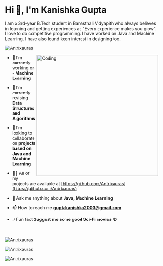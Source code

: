 <h1 align="left">Hi 👋, I'm Kanishka Gupta</h1>
<!-- <h3 align="left">Connect with me:</h3>

<p align="left">
<a href="https://linkedin.com/in/ananya-gupta05" target="blank"><img align="center" src="https://raw.githubusercontent.com/rahuldkjain/github-profile-readme-generator/master/src/images/icons/Social/linked-in-alt.svg" alt="ananya-gupta05" height="30" width="40" /></a>
<a href="https://instagram.com/_ananya0504" target="blank"><img align="center" src="https://raw.githubusercontent.com/rahuldkjain/github-profile-readme-generator/master/src/images/icons/Social/instagram.svg" alt="_ananya0504" height="30" width="40" /></a>
<a href="https://www.leetcode.com/ananya_0504" target="blank"><img align="center" src="https://raw.githubusercontent.com/rahuldkjain/github-profile-readme-generator/master/src/images/icons/Social/leet-code.svg" alt="ananya_0504" height="30" width="40" /></a>
<a href="https://auth.geeksforgeeks.org/user/ananyagupta0504" target="blank"><img align="center" src="https://raw.githubusercontent.com/rahuldkjain/github-profile-readme-generator/master/src/images/icons/Social/geeks-for-geeks.svg" alt="ananyagupta0504" height="30" width="40" /></a>
</p>
 -->
 
I am a 3rd-year B.Tech student in Banasthali Vidyapith who always believes in learning and getting experiences as "Every experience makes you grow". I love to do competitive programming. I have worked on Java and Machine Learning. I have also found keen interest in designing too.

<!-- <p align="left"> <img src="https://komarev.com/ghpvc/?username=ananya0504&label=Profile%20views&color=0e75b6&style=flat" alt="ananya0504" /> </p> -->


<p align="left"> <img src="https://komarev.com/ghpvc/?username=Antrixauras&label=Profile%20views&color=129e00&style=plastic" alt="Antrixauras" /> </p>
<img align="right" alt="Coding" width="400" src="coding.gif">

<!-- https://cdn.dribbble.com/users/2646423/screenshots/5507196/computer.gif -->


- 🔭 I’m currently working on - **Machine Learning**

- 🌱 I’m currently revising **Data Structures and Algorithms**

- 👯 I’m looking to collaborate on **projects based on Java and Machine Learning**

- 👨‍💻 All of my projects are available at [https://github.com/Antrixauras](https://github.com/Antrixauras)

- 💬 Ask me anything about **Java, Machine Learning**

- 📫 How to reach me **guptakanishka2003@gmail.com**

- ⚡ Fun fact **Suggest me some good Sci-Fi movies :D**

<!-- ### Blogs posts -->
<!-- BLOG-POST-LIST:START -->
<!-- BLOG-POST-LIST:END -->

<!-- <h3 align="left">Languages and Tools:</h3>

--- -->

<!-- <p align="left"> <a href="https://www.w3schools.com/cpp/" target="_blank"> <img src="https://raw.githubusercontent.com/devicons/devicon/master/icons/cplusplus/cplusplus-original.svg" alt="cplusplus" width="40" height="40"/> </a> <a href="https://www.w3schools.com/css/" target="_blank"> <img src="https://raw.githubusercontent.com/devicons/devicon/master/icons/css3/css3-original-wordmark.svg" alt="css3" width="40" height="40"/> </a> <a href="https://dart.dev" target="_blank"> <img src="https://www.vectorlogo.zone/logos/dartlang/dartlang-icon.svg" alt="dart" width="40" height="40"/> </a> <a href="https://www.figma.com/" target="_blank"> <img src="https://www.vectorlogo.zone/logos/figma/figma-icon.svg" alt="figma" width="40" height="40"/> </a> <a href="https://flutter.dev" target="_blank"> <img src="https://www.vectorlogo.zone/logos/flutterio/flutterio-icon.svg" alt="flutter" width="40" height="40"/> </a> <a href="https://cloud.google.com" target="_blank"> <img src="https://www.vectorlogo.zone/logos/google_cloud/google_cloud-icon.svg" alt="gcp" width="40" height="40"/> </a> <a href="https://git-scm.com/" target="_blank"> <img src="https://www.vectorlogo.zone/logos/git-scm/git-scm-icon.svg" alt="git" width="40" height="40"/> </a> <a href="https://www.w3.org/html/" target="_blank"> <img src="https://raw.githubusercontent.com/devicons/devicon/master/icons/html5/html5-original-wordmark.svg" alt="html5" width="40" height="40"/> </a> <a href="https://www.mysql.com/" target="_blank"> <img src="https://raw.githubusercontent.com/devicons/devicon/master/icons/mysql/mysql-original-wordmark.svg" alt="mysql" width="40" height="40"/> </a> <a href="https://www.oracle.com/" target="_blank"> <img src="https://raw.githubusercontent.com/devicons/devicon/master/icons/oracle/oracle-original.svg" alt="oracle" width="40" height="40"/> </a> <a href="https://www.photoshop.com/en" target="_blank"> <img src="https://raw.githubusercontent.com/devicons/devicon/master/icons/photoshop/photoshop-line.svg" alt="photoshop" width="40" height="40"/> </a> <a href="https://www.php.net" target="_blank"> <img src="https://raw.githubusercontent.com/devicons/devicon/master/icons/php/php-original.svg" alt="php" width="40" height="40"/> </a> <a href="https://postman.com" target="_blank"> <img src="https://www.vectorlogo.zone/logos/getpostman/getpostman-icon.svg" alt="postman" width="40" height="40"/> </a> <a href="https://www.python.org" target="_blank"> <img src="https://raw.githubusercontent.com/devicons/devicon/master/icons/python/python-original.svg" alt="python" width="40" height="40"/> </a> <a href="https://scikit-learn.org/" target="_blank"> <img src="https://upload.wikimedia.org/wikipedia/commons/0/05/Scikit_learn_logo_small.svg" alt="scikit_learn" width="40" height="40"/> </a> <a href="https://www.sqlite.org/" target="_blank"> <img src="https://www.vectorlogo.zone/logos/sqlite/sqlite-icon.svg" alt="sqlite" width="40" height="40"/> </a> <a href="https://www.tensorflow.org" target="_blank"> <img src="https://www.vectorlogo.zone/logos/tensorflow/tensorflow-icon.svg" alt="tensorflow" width="40" height="40"/> </a> <a href="https://www.adobe.com/products/xd.html" target="_blank"> <img src="https://cdn.worldvectorlogo.com/logos/adobe-xd.svg" alt="xd" width="40" height="40"/> </a> </p> -->



<br>
<p><img align="center" src="https://github-readme-stats.vercel.app/api?username=Antrixauras&show_icons=true&locale=en" alt="Antrixauras" /></p>

<p><img align="center" src="https://github-readme-stats.vercel.app/api/top-langs?username=Antrixauras&show_icons=true&locale=en&layout=compact" alt="Antrixauras" /></p>

<p><img align="center" src="https://github-readme-streak-stats.herokuapp.com/?user=Antrixauras&" alt="Antrixauras" /></p>

